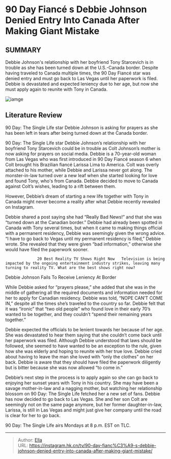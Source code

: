 # 90 Day Fiancé s Debbie Johnson Denied Entry Into Canada After Making Giant Mistake


## SUMMARY 



  Debbie Johnson&#39;s relationship with her boyfriend Tony Starcevich is in trouble as she has been turned down at the U.S.-Canada border.   Despite having traveled to Canada multiple times, the 90 Day Fiancé star was denied entry and must go back to Las Vegas until her paperwork is filed.   Debbie is devastated and expected leniency due to her age, but now she must apply again to reunite with Tony in Canada.  

![iamge](https://static1.srcdn.com/wordpress/wp-content/uploads/2023/09/90-day-fianc-couple-debbie-tony-introduce-new-addition-to-family_-isn-t-she-precious_.jpg)

## Literature Review
90 Day: The Single Life star Debbie Johnson is asking for prayers as she has been left in tears after being turned down at the Canada border.




90 Day: The Single Life star Debbie Johnson’s relationship with her boyfriend Tony Starcevich could be in trouble as Colt Johnson’s mother is now asking for prayers on social media. Debbie is a 70-year-old woman from Las Vegas who was first introduced in 90 Day Fiancé season 6 when Colt brought his Brazilian fiancé Larissa Lima to America. Colt was overly attached to his mother, while Debbie and Larissa never got along. The monster-in-law turned over a new leaf when she started looking for love and found Tony, who&#39;s from Canada. Debbie decided to move to Canada against Colt’s wishes, leading to a rift between them.




However, Debbie’s dream of starting a new life together with Tony in Canada might never become a reality after what Debbie recently revealed on Instagram.


 

Debbie shared a post saying she had “Really Bad News!” and that she was “turned down at the Canadian border.” Debbie had already been spotted in Canada with Tony several times, but when it came to making things official with a permanent residency, Debbie was seemingly given the wrong advice. “I have to go back to Vegas until my permanent residency is filed,” Debbie wrote. She revealed that they were given “bad information,” otherwise she would have filed the paperwork sooner.

                  20 Best Reality TV Shows Right Now   Television is being impacted by the ongoing entertainment industry strikes, leaving many turning to reality TV. What are the best shows right now?    





 Debbie Johnson Fails To Receive Leniency At Border 
          

While Debbie asked for “prayers please,” she added that she was in the middle of gathering all the required documents and information needed for her to apply for Canadian residency. Debbie was told, “NOPE CAN’T COME IN,” despite all the times she’s traveled to the country so far. Debbie felt that it was “ironic” that “two old people” who found love in their early 70’s wanted to be together, and they couldn’t “spend their remaining years together.”

Debbie expected the officials to be lenient towards her because of her age. She was devastated to hear them saying that she couldn’t come back until her paperwork was filed. Although Debbie understood that laws should be followed, she seemed to have wanted to be an exception to the rule, given how she was elderly and hoping to reunite with her true love. Debbie cried about having to leave the man she loved with “only the clothes” on her back. Debbie is aware that they should have filed the paperwork diligently but is bitter because she was now allowed “to come in.”




Debbie’s next step in the process is to apply again so she can go back to enjoying her sunset years with Tony in his country. She may have been a savage mother-in-law and a nagging mother, but watching her relationship blossom on 90 Day: The Single Life fetched her a new set of fans. Debbie has now decided to go back to Las Vegas. She and her son Colt are seemingly not on the same page anymore, but her former daughter-in-law, Larissa, is still in Las Vegas and might just give her company until the road is clear for her to go back.



90 Day: The Single Life airs Mondays at 8 p.m. EST on TLC.






---

> Author: [Ella](https://instagram.hk.cn/)  
> URL: https://instagram.hk.cn/tv/90-day-fianc%C3%A9-s-debbie-johnson-denied-entry-into-canada-after-making-giant-mistake/  

